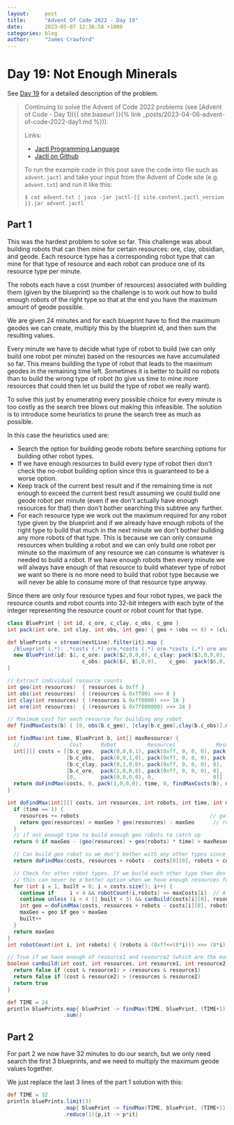```yaml
---
layout:     post
title:      "Advent Of Code 2022 - Day 19"
date:       2023-05-07 12:36:58 +1000
categories: blog
author:     "James Crawford"
---
```


# Day 19: Not Enough Minerals

See [Day 19](https://adventofcode.com/2022/day/19) for a detailed description of the problem.

> Continuing to solve the Advent of Code 2022 problems
> (see [Advent of Code - Day 1]({{ site.baseurl }}{% link _posts/2023-04-06-advent-of-code-2022-day1.md %})).
>
> Links:
> * [Jactl Programming Language](https://jactl.io)
> * [Jactl on Github](https://github.com/jaccomoc/jactl)
>
> To run the example code in this post save the code into file such as `advent.jactl` and take your input from the
> Advent of Code site (e.g. `advent.txt`) and run it like this:
> ```shell
> $ cat advent.txt | java -jar jactl-{{ site.content.jactl_version }}.jar advent.jactl 
> ```

## Part 1

This was the hardest problem to solve so far.
This challenge was about building robots that can then mine for certain resources: ore, clay, obsidian, and geode.
Each resource type has a corresponding robot type that can mine for that type of resource and each robot can produce
one of its resource type per minute.

The robots each have a cost (number of resources) associated with building them (given by the blueprint) so the
challenge is to work out how to build enough robots of the right type so that at the end you have the maximum amount
of geode possible.

We are given 24 minutes and for each blueprint have to find the maximum geodes we can create, multiply this by the
blueprint id, and then sum the resulting values.

Every minute we have to decide what type of robot to build (we can only build one robot per minute) based on the
resources we have accumulated so far.
This means building the type of robot that leads to the maximum geodes in the remaining time left.
Sometimes it is better to build no robots than to build the wrong type of robot (to give us time to mine more
resources that could then let us build the type of robot we really want).

To solve this just by enumerating every possible choice for every minute is too costly as the search tree blows
out making this infeasible.
The solution is to introduce some heuristics to prune the search tree as much as possible.

In this case the heuristics used are:
* Search the option for building geode robots before searching options for building other robot types.
* If we have enough resources to build every type of robot then don't check the no-robot building option since this
is guaranteed to be a worse option.
* Keep track of the current best result and if the remaining time is not enough to exceed the current best result
assuming we could build one geode robot per minute (even if we don't actually have enough resources for that) then
don't bother searching this subtree any further.
* For each resource type we work out the maximum required for any robot type given by the blueprint and if we already
have enough robots of the right type to build that much in the next minute we don't bother building any more robots
of that type. This is because we can only consume resources when building a robot and we can only build one robot per
minute so the maximum of any resource we can consume is whatever is needed to build a robot. If we have enough robots
then every minute we will always have enough of that resource to build whatever type of robot we want so there is no
more need to build that robot type because we will never be able to consume more of that resource type anyway.

Since there are only four resource types and four robot types, we pack the resource counts and robot counts into
32-bit integers with each byte of the integer representing the resource count or robot count for that type.

```groovy
class BluePrint { int id, c_ore, c_clay, c_obs, c_geo }
int pack(int ore, int clay, int obs, int geo) { geo + (obs << 8) + (clay << 16) + (ore << 24) }

def bluePrints = stream(nextLine).filter{it}.map {
  /Blueprint (.*): .*costs (.*) ore.*costs (.*) ore.*costs (.*) ore and (.*) clay.*costs (.*) ore and (.*) obs/n;
  new BluePrint(id: $1, c_ore: pack($2,0,0,0), c_clay: pack($3,0,0,0),
                        c_obs: pack($4, $5,0,0),    c_geo:  pack($6,0, $7, 0))
}

// Extract individual resource counts
int geo(int resources)  { resources & 0xff }
int obs(int resources)  { (resources & 0xff00) >>> 8 }
int clay(int resources) { (resources & 0xff0000) >>> 16 }
int ore(int resources)  { (resources & 0x7f000000) >>> 24 }

// Maximum cost for each resource for building any robot
def findMaxCosts(b) { [0, obs(b.c_geo), [clay(b.c_geo),clay(b.c_obs)].max(), [ore(b.c_geo),ore(b.c_obs),ore(b.c_clay)].max()] as int[] }

int findMax(int time, BluePrint b, int[] maxResource) {
  //                Cost      Robot          Resource1             Resource2
  int[][] costs = [[b.c_geo,  pack(0,0,0,1), pack(0xff, 0, 0, 0), pack(0, 0, 0xff, 0)],
                   [b.c_obs,  pack(0,0,1,0), pack(0xff, 0, 0, 0), pack(0,0xff,0,0)],
                   [b.c_clay, pack(0,1,0,0), pack(0xff, 0, 0, 0), 0],
                   [b.c_ore,  pack(1,0,0,0), pack(0xff, 0, 0, 0), 0],
                   [0,        pack(0,0,0,0), 0,                   0]]  // entry for building no robots
  return doFindMax(costs, 0, pack(1,0,0,0), time, 0, findMaxCosts(b), maxResource)
}

int doFindMax(int[][] costs, int resources, int robots, int time, int maxGeo, int[] maxCosts, int[] maxResource) {
  if (time == 1) {
    resources += robots                                          // gather last lot of resources
    return geo(resources) > maxGeo ? geo(resources) : maxGeo      // return maximum count of geo seen so far
  }
  // if not enough time to build enough geo robots to catch up
  return 0 if maxGeo - (geo(resources) + geo(robots) * time) > maxResource[time]

  // Can build geo robot so we don't bother with any other types since the earlier we build geo robots the better
  return doFindMax(costs, resources + robots - costs[0][0], robots + costs[0][1], time - 1, maxGeo, maxCosts, maxResource) if canBuild(costs[0][0], resources, costs[0][2], costs[0][3])

  // Check for other robot types. If we build each other type then don't bother checking no-robot option since
  // this can never be a better option when we have enough resources for all non-geo robot types.
  for (int i = 1, built = 0; i < costs.size(); i++) {
    continue if     i < 4 && robotCount(i,robots) >= maxCosts[i]  // Already have enough robots of this type
    continue unless (i < 4 || built < 3) && canBuild(costs[i][0], resources, costs[i][2], costs[i][3])
    int geo = doFindMax(costs, resources + robots - costs[i][0], robots + costs[i][1], time - 1, maxGeo, maxCosts, maxResource)
    maxGeo = geo if geo > maxGeo
    built++
  }
  return maxGeo
}
int robotCount(int i, int robots) { (robots & (0xff<<(8*i))) >>> (8*i) }

// True if we have enough of resource1 and resource2 (which are the masks used to extract value from resources)
boolean canBuild(int cost, int resources, int resource1, int resource2) {
  return false if (cost & resource1) > (resources & resource1)
  return false if (cost & resource2) > (resources & resource2)
  return true
}

def TIME = 24
println bluePrints.map{ bluePrint -> findMax(TIME, bluePrint, (TIME+1).map{ it.sum() }) * bluePrint.id }
                  .sum()
```

## Part 2

For part 2 we now have 32 minutes to do our search, but we only need search the first 3 blueprints, and we need to
multiply the maximum geode values together.

We just replace the last 3 lines of the part 1 solution with this:

```groovy
def TIME = 32
println bluePrints.limit(3)
                  .map{ bluePrint -> findMax(TIME, bluePrint, (TIME+1).map{ it.sum() } as int[]) }
                  .reduce(1){p,it -> p*it}
```
